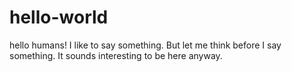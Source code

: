 # hello-world

hello humans!
I like to say something. But let me think before I say something.
It sounds interesting to be here anyway.
